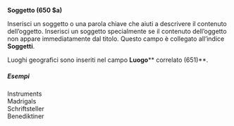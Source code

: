 **Soggetto (650 $a)**  
  
Inserisci un soggetto o una parola chiave che aiuti a descrivere il contenuto dell’oggetto. Inserisci un soggetto specialmente se il contenuto dell’oggetto non appare immediatamente dal titolo. Questo campo è collegato all’indice **Soggetti**.  
  
Luoghi geografici sono inseriti nel campo **Luogo****  correlato (651)**.  
  
##### Esempi  
Instruments   
Madrigals   
Schriftsteller   
Benediktiner